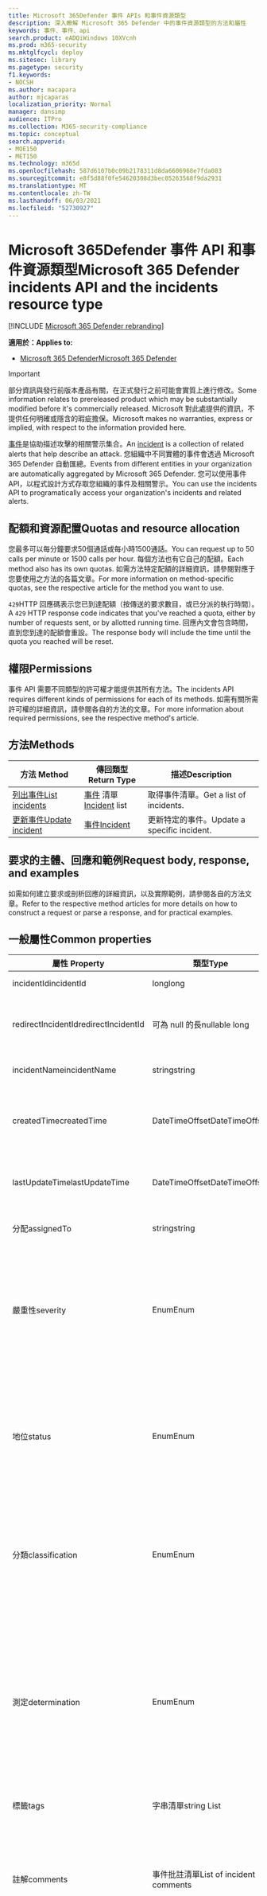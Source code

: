 ```yaml
---
title: Microsoft 365Defender 事件 APIs 和事件資源類型
description: 深入瞭解 Microsoft 365 Defender 中的事件資源類型的方法和屬性
keywords: 事件、事件、api
search.product: eADQiWindows 10XVcnh
ms.prod: m365-security
ms.mktglfcycl: deploy
ms.sitesec: library
ms.pagetype: security
f1.keywords:
- NOCSH
ms.author: macapara
author: mjcaparas
localization_priority: Normal
manager: dansimp
audience: ITPro
ms.collection: M365-security-compliance
ms.topic: conceptual
search.appverid:
- MOE150
- MET150
ms.technology: m365d
ms.openlocfilehash: 587d6107b0c09b2178311d8da6606968e7fda083
ms.sourcegitcommit: e8f5d88f0fe54620308d3bec05263568f9da2931
ms.translationtype: MT
ms.contentlocale: zh-TW
ms.lasthandoff: 06/03/2021
ms.locfileid: "52730927"
---
```

# <a name="microsoft-365-defender-incidents-api-and-the-incidents-resource-type"></a><span data-ttu-id="57c2e-104">Microsoft 365Defender 事件 API 和事件資源類型</span><span class="sxs-lookup"><span data-stu-id="57c2e-104">Microsoft 365 Defender incidents API and the incidents resource type</span></span>

[!INCLUDE [Microsoft 365 Defender rebranding](../includes/microsoft-defender.md)]

<span data-ttu-id="57c2e-105">**適用於：**</span><span class="sxs-lookup"><span data-stu-id="57c2e-105">**Applies to:**</span></span>

- [<span data-ttu-id="57c2e-106">Microsoft 365 Defender</span><span class="sxs-lookup"><span data-stu-id="57c2e-106">Microsoft 365 Defender</span></span>](https://go.microsoft.com/fwlink/?linkid=2118804)

> [!IMPORTANT]
> <span data-ttu-id="57c2e-107">部分資訊與發行前版本產品有關，在正式發行之前可能會實質上進行修改。</span><span class="sxs-lookup"><span data-stu-id="57c2e-107">Some information relates to prereleased product which may be substantially modified before it's commercially released.</span></span> <span data-ttu-id="57c2e-108">Microsoft 對此處提供的資訊，不提供任何明確或隱含的瑕疵擔保。</span><span class="sxs-lookup"><span data-stu-id="57c2e-108">Microsoft makes no warranties, express or implied, with respect to the information provided here.</span></span>

<span data-ttu-id="57c2e-109">[事件](incidents-overview.md)是協助描述攻擊的相關警示集合。</span><span class="sxs-lookup"><span data-stu-id="57c2e-109">An [incident](incidents-overview.md) is a collection of related alerts that help describe an attack.</span></span> <span data-ttu-id="57c2e-110">您組織中不同實體的事件會透過 Microsoft 365 Defender 自動匯總。</span><span class="sxs-lookup"><span data-stu-id="57c2e-110">Events from different entities in your organization are automatically aggregated by Microsoft 365 Defender.</span></span> <span data-ttu-id="57c2e-111">您可以使用事件 API，以程式設計方式存取您組織的事件及相關警示。</span><span class="sxs-lookup"><span data-stu-id="57c2e-111">You can use the incidents API to programatically access your organization's incidents and related alerts.</span></span>

## <a name="quotas-and-resource-allocation"></a><span data-ttu-id="57c2e-112">配額和資源配置</span><span class="sxs-lookup"><span data-stu-id="57c2e-112">Quotas and resource allocation</span></span>

<span data-ttu-id="57c2e-113">您最多可以每分鐘要求50個通話或每小時1500通話。</span><span class="sxs-lookup"><span data-stu-id="57c2e-113">You can request up to 50 calls per minute or 1500 calls per hour.</span></span> <span data-ttu-id="57c2e-114">每個方法也有它自己的配額。</span><span class="sxs-lookup"><span data-stu-id="57c2e-114">Each method also has its own quotas.</span></span> <span data-ttu-id="57c2e-115">如需方法特定配額的詳細資訊，請參閱對應于您要使用之方法的各篇文章。</span><span class="sxs-lookup"><span data-stu-id="57c2e-115">For more information on method-specific quotas, see the respective article for the method you want to use.</span></span>

<span data-ttu-id="57c2e-116">`429`HTTP 回應碼表示您已到達配額（按傳送的要求數目，或已分派的執行時間）。</span><span class="sxs-lookup"><span data-stu-id="57c2e-116">A `429` HTTP response code indicates that you've reached a quota, either by number of requests sent, or by allotted running time.</span></span> <span data-ttu-id="57c2e-117">回應內文會包含時間，直到您到達的配額會重設。</span><span class="sxs-lookup"><span data-stu-id="57c2e-117">The response body will include the time until the quota you reached will be reset.</span></span>

## <a name="permissions"></a><span data-ttu-id="57c2e-118">權限</span><span class="sxs-lookup"><span data-stu-id="57c2e-118">Permissions</span></span>

<span data-ttu-id="57c2e-119">事件 API 需要不同類型的許可權才能提供其所有方法。</span><span class="sxs-lookup"><span data-stu-id="57c2e-119">The incidents API requires different kinds of permissions for each of its methods.</span></span> <span data-ttu-id="57c2e-120">如需有關所需許可權的詳細資訊，請參閱各自的方法的文章。</span><span class="sxs-lookup"><span data-stu-id="57c2e-120">For more information about required permissions, see the respective method's article.</span></span>

## <a name="methods"></a><span data-ttu-id="57c2e-121">方法</span><span class="sxs-lookup"><span data-stu-id="57c2e-121">Methods</span></span>

<span data-ttu-id="57c2e-122">方法	</span><span class="sxs-lookup"><span data-stu-id="57c2e-122">Method</span></span> | <span data-ttu-id="57c2e-123">傳回類型</span><span class="sxs-lookup"><span data-stu-id="57c2e-123">Return Type</span></span> | <span data-ttu-id="57c2e-124">描述</span><span class="sxs-lookup"><span data-stu-id="57c2e-124">Description</span></span>
-|-|-
[<span data-ttu-id="57c2e-125">列出事件</span><span class="sxs-lookup"><span data-stu-id="57c2e-125">List incidents</span></span>](api-list-incidents.md) | <span data-ttu-id="57c2e-126">[事件](api-incident.md) 清單</span><span class="sxs-lookup"><span data-stu-id="57c2e-126">[Incident](api-incident.md) list</span></span> | <span data-ttu-id="57c2e-127">取得事件清單。</span><span class="sxs-lookup"><span data-stu-id="57c2e-127">Get a list of incidents.</span></span>
[<span data-ttu-id="57c2e-128">更新事件</span><span class="sxs-lookup"><span data-stu-id="57c2e-128">Update incident</span></span>](api-update-incidents.md) | [<span data-ttu-id="57c2e-129">事件</span><span class="sxs-lookup"><span data-stu-id="57c2e-129">Incident</span></span>](api-incident.md) | <span data-ttu-id="57c2e-130">更新特定的事件。</span><span class="sxs-lookup"><span data-stu-id="57c2e-130">Update a specific incident.</span></span>

## <a name="request-body-response-and-examples"></a><span data-ttu-id="57c2e-131">要求的主體、回應和範例</span><span class="sxs-lookup"><span data-stu-id="57c2e-131">Request body, response, and examples</span></span>

<span data-ttu-id="57c2e-132">如需如何建立要求或剖析回應的詳細資訊，以及實際範例，請參閱各自的方法文章。</span><span class="sxs-lookup"><span data-stu-id="57c2e-132">Refer to the respective method articles for more details on how to construct a request or parse a response, and for practical examples.</span></span>

## <a name="common-properties"></a><span data-ttu-id="57c2e-133">一般屬性</span><span class="sxs-lookup"><span data-stu-id="57c2e-133">Common properties</span></span>

<span data-ttu-id="57c2e-134">屬性	</span><span class="sxs-lookup"><span data-stu-id="57c2e-134">Property</span></span> | <span data-ttu-id="57c2e-135">類型</span><span class="sxs-lookup"><span data-stu-id="57c2e-135">Type</span></span> | <span data-ttu-id="57c2e-136">描述</span><span class="sxs-lookup"><span data-stu-id="57c2e-136">Description</span></span>
-|-|-
<span data-ttu-id="57c2e-137">incidentId</span><span class="sxs-lookup"><span data-stu-id="57c2e-137">incidentId</span></span> | <span data-ttu-id="57c2e-138">long</span><span class="sxs-lookup"><span data-stu-id="57c2e-138">long</span></span> | <span data-ttu-id="57c2e-139">事件唯一識別碼。</span><span class="sxs-lookup"><span data-stu-id="57c2e-139">Incident unique ID.</span></span>
<span data-ttu-id="57c2e-140">redirectIncidentId</span><span class="sxs-lookup"><span data-stu-id="57c2e-140">redirectIncidentId</span></span> | <span data-ttu-id="57c2e-141">可為 null 的長</span><span class="sxs-lookup"><span data-stu-id="57c2e-141">nullable long</span></span> | <span data-ttu-id="57c2e-142">目前的事件彙總至的事件識別碼。</span><span class="sxs-lookup"><span data-stu-id="57c2e-142">The Incident ID the current Incident was merged to.</span></span>
<span data-ttu-id="57c2e-143">incidentName</span><span class="sxs-lookup"><span data-stu-id="57c2e-143">incidentName</span></span> | <span data-ttu-id="57c2e-144">string</span><span class="sxs-lookup"><span data-stu-id="57c2e-144">string</span></span> | <span data-ttu-id="57c2e-145">事件的名稱。</span><span class="sxs-lookup"><span data-stu-id="57c2e-145">The name of the Incident.</span></span>
<span data-ttu-id="57c2e-146">createdTime</span><span class="sxs-lookup"><span data-stu-id="57c2e-146">createdTime</span></span> | <span data-ttu-id="57c2e-147">DateTimeOffset</span><span class="sxs-lookup"><span data-stu-id="57c2e-147">DateTimeOffset</span></span> | <span data-ttu-id="57c2e-148">在 UTC) 建立事件的日期和時間 (。</span><span class="sxs-lookup"><span data-stu-id="57c2e-148">The date and time (in UTC) the Incident was created.</span></span>
<span data-ttu-id="57c2e-149">lastUpdateTime</span><span class="sxs-lookup"><span data-stu-id="57c2e-149">lastUpdateTime</span></span> | <span data-ttu-id="57c2e-150">DateTimeOffset</span><span class="sxs-lookup"><span data-stu-id="57c2e-150">DateTimeOffset</span></span> | <span data-ttu-id="57c2e-151">上次更新事件) 的日期和時間 (。</span><span class="sxs-lookup"><span data-stu-id="57c2e-151">The date and time (in UTC) the Incident was last updated.</span></span>
<span data-ttu-id="57c2e-152">分配</span><span class="sxs-lookup"><span data-stu-id="57c2e-152">assignedTo</span></span> | <span data-ttu-id="57c2e-153">string</span><span class="sxs-lookup"><span data-stu-id="57c2e-153">string</span></span> | <span data-ttu-id="57c2e-154">事件的擁有者。</span><span class="sxs-lookup"><span data-stu-id="57c2e-154">Owner of the Incident.</span></span>
<span data-ttu-id="57c2e-155">嚴重性</span><span class="sxs-lookup"><span data-stu-id="57c2e-155">severity</span></span> | <span data-ttu-id="57c2e-156">Enum</span><span class="sxs-lookup"><span data-stu-id="57c2e-156">Enum</span></span> | <span data-ttu-id="57c2e-157">事件的嚴重性。</span><span class="sxs-lookup"><span data-stu-id="57c2e-157">Severity of the Incident.</span></span> <span data-ttu-id="57c2e-158">可能的值為：、、、 ```UnSpecified``` ```Informational``` ```Low``` ```Medium``` 、和 ```High``` 。</span><span class="sxs-lookup"><span data-stu-id="57c2e-158">Possible values are: ```UnSpecified```, ```Informational```, ```Low```, ```Medium```, and ```High```.</span></span>
<span data-ttu-id="57c2e-159">地位</span><span class="sxs-lookup"><span data-stu-id="57c2e-159">status</span></span> | <span data-ttu-id="57c2e-160">Enum</span><span class="sxs-lookup"><span data-stu-id="57c2e-160">Enum</span></span> | <span data-ttu-id="57c2e-161">指定事件目前的狀態。</span><span class="sxs-lookup"><span data-stu-id="57c2e-161">Specifies the current status of the incident.</span></span> <span data-ttu-id="57c2e-162">可能的值為： ```Active``` 、 ```Resolved``` 、和 ```Redirected``` 。</span><span class="sxs-lookup"><span data-stu-id="57c2e-162">Possible values are: ```Active```, ```Resolved```, and ```Redirected```.</span></span>
<span data-ttu-id="57c2e-163">分類</span><span class="sxs-lookup"><span data-stu-id="57c2e-163">classification</span></span> | <span data-ttu-id="57c2e-164">Enum</span><span class="sxs-lookup"><span data-stu-id="57c2e-164">Enum</span></span> | <span data-ttu-id="57c2e-165">事件的規格。</span><span class="sxs-lookup"><span data-stu-id="57c2e-165">Specification of the incident.</span></span> <span data-ttu-id="57c2e-166">可能的值為： ```Unknown``` 、 ```FalsePositive``` 、 ```TruePositive``` 。</span><span class="sxs-lookup"><span data-stu-id="57c2e-166">Possible values are: ```Unknown```, ```FalsePositive```, ```TruePositive```.</span></span>
<span data-ttu-id="57c2e-167">測定</span><span class="sxs-lookup"><span data-stu-id="57c2e-167">determination</span></span> | <span data-ttu-id="57c2e-168">Enum</span><span class="sxs-lookup"><span data-stu-id="57c2e-168">Enum</span></span> | <span data-ttu-id="57c2e-169">指定事件的確定。</span><span class="sxs-lookup"><span data-stu-id="57c2e-169">Specifies the determination of the incident.</span></span> <span data-ttu-id="57c2e-170">可能的值為：、、、、、、 ```NotAvailable``` ```Apt``` ```Malware``` ```SecurityPersonnel``` ```SecurityTesting``` ```UnwantedSoftware``` ```Other``` 。</span><span class="sxs-lookup"><span data-stu-id="57c2e-170">Possible values are: ```NotAvailable```, ```Apt```, ```Malware```, ```SecurityPersonnel```, ```SecurityTesting```, ```UnwantedSoftware```, ```Other```.</span></span>
<span data-ttu-id="57c2e-171">標籤</span><span class="sxs-lookup"><span data-stu-id="57c2e-171">tags</span></span> | <span data-ttu-id="57c2e-172">字串清單</span><span class="sxs-lookup"><span data-stu-id="57c2e-172">string List</span></span> | <span data-ttu-id="57c2e-173">事件標記清單。</span><span class="sxs-lookup"><span data-stu-id="57c2e-173">List of Incident tags.</span></span>
<span data-ttu-id="57c2e-174">註解</span><span class="sxs-lookup"><span data-stu-id="57c2e-174">comments</span></span> | <span data-ttu-id="57c2e-175">事件批註清單</span><span class="sxs-lookup"><span data-stu-id="57c2e-175">List of incident comments</span></span> | <span data-ttu-id="57c2e-176">事件 Comment 物件包含：批註字串、createdBy 字串及 createTime date time。</span><span class="sxs-lookup"><span data-stu-id="57c2e-176">Incident Comment object contains: comment string, createdBy string, and createTime date time.</span></span>
<span data-ttu-id="57c2e-177">警報</span><span class="sxs-lookup"><span data-stu-id="57c2e-177">alerts</span></span> | <span data-ttu-id="57c2e-178">警示清單</span><span class="sxs-lookup"><span data-stu-id="57c2e-178">Alert List</span></span> | <span data-ttu-id="57c2e-179">相關警示的清單。</span><span class="sxs-lookup"><span data-stu-id="57c2e-179">List of related alerts.</span></span> <span data-ttu-id="57c2e-180">請參閱 [List 事件](api-list-incidents.md) API 檔中的範例。</span><span class="sxs-lookup"><span data-stu-id="57c2e-180">See examples at [List incidents](api-list-incidents.md) API documentation.</span></span>

## <a name="related-articles"></a><span data-ttu-id="57c2e-181">相關文章</span><span class="sxs-lookup"><span data-stu-id="57c2e-181">Related articles</span></span>

- [<span data-ttu-id="57c2e-182">Microsoft 365Defender APIs 概述</span><span class="sxs-lookup"><span data-stu-id="57c2e-182">Microsoft 365 Defender APIs overview</span></span>](api-overview.md)
- [<span data-ttu-id="57c2e-183">事件概觀</span><span class="sxs-lookup"><span data-stu-id="57c2e-183">Incidents overview</span></span>](incidents-overview.md)
- [<span data-ttu-id="57c2e-184">列出事件 API</span><span class="sxs-lookup"><span data-stu-id="57c2e-184">List incidents API</span></span>](api-list-incidents.md)
- [<span data-ttu-id="57c2e-185">更新事件 API</span><span class="sxs-lookup"><span data-stu-id="57c2e-185">Update incident API</span></span>](api-update-incidents.md)
